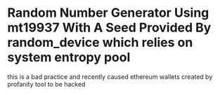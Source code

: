 # Random Number Generator Using mt19937 With A Seed Provided By random_device which relies on system entropy pool
this is a bad practice and recently caused ethereum wallets created by profanity tool to be hacked
